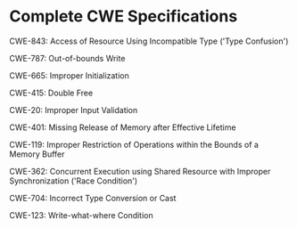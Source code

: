 

# Complete CWE Specifications

CWE-843: Access of Resource Using Incompatible Type ('Type Confusion')

CWE-787: Out-of-bounds Write

CWE-665: Improper Initialization

CWE-415: Double Free

CWE-20: Improper Input Validation

CWE-401: Missing Release of Memory after Effective Lifetime

CWE-119: Improper Restriction of Operations within the Bounds of a Memory Buffer

CWE-362: Concurrent Execution using Shared Resource with Improper Synchronization ('Race Condition')

CWE-704: Incorrect Type Conversion or Cast

CWE-123: Write-what-where Condition